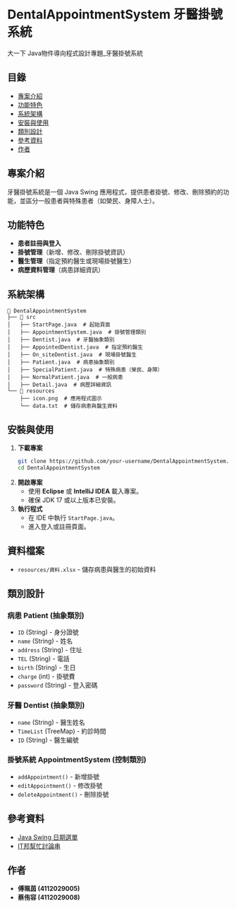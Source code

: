# DentalAppointmentSystem 牙醫掛號系統
大一下 Java物件導向程式設計專題_牙醫掛號系統

## 目錄
- [專案介紹](#專案介紹)
- [功能特色](#功能特色)
- [系統架構](#系統架構)
- [安裝與使用](#安裝與使用)
- [類別設計](#類別設計)
- [參考資料](#參考資料)
- [作者](#作者)

## 專案介紹
牙醫掛號系統是一個 Java Swing 應用程式，提供患者掛號、修改、刪除預約的功能，並區分一般患者與特殊患者（如榮民、身障人士）。

## 功能特色
- **患者註冊與登入**
- **掛號管理**（新增、修改、刪除掛號資訊）
- **醫生管理**（指定預約醫生或現場掛號醫生）
- **病歷資料管理**（病患詳細資訊）

## 系統架構
```
📁 DentalAppointmentSystem
├── 📁 src
│   ├── StartPage.java  # 起始頁面
│   ├── AppointmentSystem.java  # 掛號管理類別
│   ├── Dentist.java  # 牙醫抽象類別
│   ├── AppointedDentist.java  # 指定預約醫生
│   ├── On_siteDentist.java  # 現場掛號醫生
│   ├── Patient.java  # 病患抽象類別
│   ├── SpecialPatient.java  # 特殊病患（榮民、身障）
│   ├── NormalPatient.java  # 一般病患
│   ├── Detail.java  # 病歷詳細資訊
└── 📁 resources
    ├── icon.png  # 應用程式圖示
    └── data.txt  # 儲存病患與醫生資料
```

## 安裝與使用
1. **下載專案**
   ```bash
   git clone https://github.com/your-username/DentalAppointmentSystem.git
   cd DentalAppointmentSystem
   ```
2. **開啟專案**
   - 使用 **Eclipse** 或 **IntelliJ IDEA** 載入專案。
   - 確保 JDK 17 或以上版本已安裝。
3. **執行程式**
   - 在 IDE 中執行 `StartPage.java`。
   - 進入登入或註冊頁面。

## 資料檔案
- `resources/資料.xlsx` - 儲存病患與醫生的初始資料


## 類別設計
### **病患 Patient (抽象類別)**
- `ID` (String) - 身分證號
- `name` (String) - 姓名
- `address` (String) - 住址
- `TEL` (String) - 電話
- `birth` (String) - 生日
- `charge` (int) - 掛號費
- `password` (String) - 登入密碼

### **牙醫 Dentist (抽象類別)**
- `name` (String) - 醫生姓名
- `TimeList` (TreeMap) - 約診時間
- `ID` (String) - 醫生編號

### **掛號系統 AppointmentSystem (控制類別)**
- `addAppointment()` - 新增掛號
- `editAppointment()` - 修改掛號
- `deleteAppointment()` - 刪除掛號

## 參考資料
- [Java Swing 日期選單](https://www.delftstack.com/zh-tw/howto/java/java-swing-date)
- [IT邦幫忙討論串](https://ithelp.ithome.com.tw/questions/10203960)

## 作者
- **傅珮茵 (4112029005)**
- **蔡侑容 (4112029008)**

